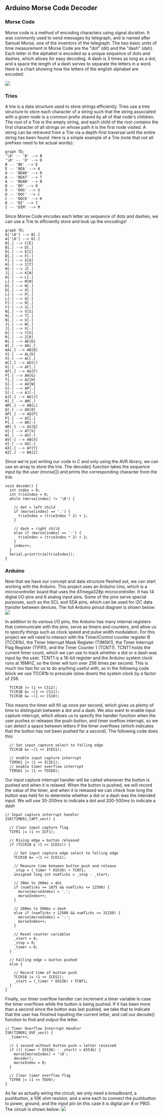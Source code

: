 ## Arduino Morse Code Decoder  
### Morse Code
Morse code is a method of encoding characters using signal duration. It was commonly used to send messages by telegraph, and is named after Samuel Morse, one of the inventors of the telegraph. The two basic units of time measurement in Morse Code are the "dot" (dit) and the "dash" (dah). Each letter in the alphabet is encoded as a unique sequence of dots and dashes, which allows for easy decoding. A dash is 3 times as long as a dot, and a space the length of a dash serves to separate the letters in a word. Here is a chart showing how the letters of the english alphabet are encoded:

<img src="Morse-code-chart.png">

### Tries
A trie is a data structure used to store strings efficiently. Tries use a tree structure to store each character of a string such that the string associated with a given node is a common prefix shared by all of that node's children. The root of a Trie is the empty string, and each child of the root contains the first character of all strings on whose path it is the first node visited. A string can be retrieved from a Trie via a depth-first traversal until the entire string has been found. Here is a simple example of a Trie (note that not all prefixes need to be actual words):
```mermaid
graph TD;
'\0' -- 'B' --> B
'\0' -- 'D' --> D
B -- 'BE' --> E
E -- 'BEA' --> A
A -- 'BEAR' --> R
A -- 'BEAT' --> T
A -- 'BEAN' --> N
D -- 'DO' --> O
O -- 'DOG' --> G
O -- 'DOC' --> C
C -- 'DOCK' --> K
D -- 'DI' --> I
I -- 'DIM' --> M
```

Since Morse Code encodes each letter as sequence of dots and dashes, we can use a Trie to efficiently store and look up the encodings!
```mermaid
graph TD;
A['\0'] --> B[.]
A['\0'] --> H[-]
B[.] --> C[E]
B[.] --> D[.]
D[.] --> E[I]
B[.] --> F[-]
F[-] --> G[A]
H[-] --> I[T]
H[-] --> J[.]
J[.] --> K[N]
H[-] --> L[-]
L[-] --> M[M]
D[.] --> N[.]
D[.] --> O[-]
L[-] --> P[.]
L[-] --> Q[-]
F[-] --> R[.]
F[-] --> S[-]
N[.] --> V[S]
N[.] --> T[.]
N[.] --> U[-]
J[.] --> W[.]
J[.] --> X[-]
O[-] --> Y[U]
R[.] --> Z[R]
W[.] --> AE[D]
W[.] --> AA[.]
AA[.] --> AB[B]
X[-] --> AL[K]
X[-] --> AC[.]
AC[.] --> AD[C]
O[-] --> AF[.]
AF[.] --> AG[F]
P[.] --> AH[G]
T[.] --> AI[H]
S[-] --> AU[W]
S[-] --> AP[.]
S[-] --> AJ[-]
AJ[-] --> AK[J]
R[.] --> AM[.]
AM[.] --> AN[L]
Q[-] --> AO[O]
AP[.] --> AQ[P]
P[.] --> AZ[.]
P[.] --> AR[-]
AR[-] --> AS[Q]
U[-] --> AT[V]
W[.] --> AV[-]
AV[-] --> AW[X]
X[-] --> AX[-]
AX[-] --> AY[Y]
AZ[.] --> BA[Z]
```

Since we're just writing our code in C and only using the AVR library, we can use an array to store the trie. The decode() function takes the sequence input by the user (morse[]) and prints the corresponding character from the trie:
```
void decode() {
  int index = 0;
  int trieIndex = 0;
  while (morse[index] != '\0') {
    
    // dot = left child
    if (morse[index] == '.') {
      trieIndex = (trieIndex * 2) + 1;
    }
    
    // dash = right child
    else if (morse[index] == '-') {
      trieIndex = (trieIndex * 2) + 2;
    }
    index++;
  }
  Serial.print(trie[trieIndex]);
}
```
### Arduino
Now that we have our concept and data structure fleshed out, we can start working with the Arduino. This project uses an Arduino Uno, which is a microcontroller board that uses the ATmega328p microcontroller. It has 14 digital I/O pins and 6 analog input pins. Some of the pins serve special purposes, such as the SCL and SDA pins, which can be used for I2C data transfer between devices. The full Arduino pinout diagram is shown below:
<img src="arduino-pinout.png">

In addition to its various I/O pins, the Arduino has many internal registers that communicate with the pins, serve as timers and counters, and allow us to specify things such as clock speed and pulse width modulation. For this project we will need to interact with the Timer/Control counter register B (TCCR1b), the Timer Interrupt Mask Register (TIMSK1), the Timer Interrupt Flag Register (TIFR1), and the Timer Counter 1 (TCNT1). TCNT1 holds the current timer count, which we can use to track whether a dot or a dash was input by the user. TCNT1 is a 16-bit register and the Arduino system clock runs at 16MHZ, so the timer will turn over 256 times per second. This is much too fast for us to do anything useful with, so in the following code block we use TCCR1b to prescale (slow down) the system clock by a factor of 256. 
```
  TCCR1B |= (1 << CS12);
  TCCR1B &= ~(1 << CS11);
  TCCR1B &= ~(1 << CS10);
```

This means the timer will fill up once per second, which gives us plenty of time to distinguish between a dot and a dash. We also want to enable input capture interrupt, which allows us to specify the handler function when the user pushes or releases the push-button, and timer oveflow interrupt, so we can detect a space between letters if the timer overflows (which indicates that the button has not been pushed for a second).
The following code does this:
```
  // Set input capture select to falling edge
  TCCR1B &= ~(1 << ICES1);
  
  // enable input capture interrupt
  TIMSK1 |= (1 << ICIE1);
  // enable timer overflow interrupt
  TIMSK1 |= (1 << TOIE0);
```

Our input capture interrupt handler will be called whenever the button is pushed and when it is relased. When the button is pushed, we will record the value of the timer, and when it is released we can check how long the button was held for to determine whether a dot or a dash was the intended input. We will use 30-200ms to indicate a dot and 200-500ms to indicate a dash

```
// Input capture interrupt handler
ISR(TIMER1_CAPT_vect) {
  
  // Clear input capture flag
  TIFR1 |= (1 << ICF1);

  // Rising edge = button released
  if (TCCR1B & (1 << ICES1)) {
    
    // Set input capture edge select to falling edge
    TCCR1B &= ~(1 << ICES1);

    // Measure time between button push and release
    _stop = (_timer * 65536) + TCNT1;
    unsigned long int numTicks = _stop - _start;

    // 30ms to 200ms = dot
    if (numTicks >= 1875 && numTicks <= 12500) {
      morse[morseIndex] = '.';
      morseIndex++;
    }
    
    // 200ms to 500ms = dash
    else if (numTicks > 12500 && numTicks <= 31250) {
      morse[morseIndex] = '-';
      morseIndex++;
    }
    
    // Reset counter variables
    _start = 0;
    _stop = 0;
    _timer = 0;
  }

  // Falling edge = button pushed
  else {
    
    // Record time of button push
    TCCR1B |= (1 << ICES1);
    _start = (_timer * 65536) + TCNT1;
  }
}
```
Finally, our timer overflow handler can increment a timer variable in case the timer overflows while the button is being pushed. If it has been more than a second since the button was last pushed, we take that to indicate that the user has finished inputting the current letter, and call our decode() function to find and output the letter.

```
// Timer Overflow Interrupt Handler
ISR(TIMER1_OVF_vect) {
  _timer++;

  // 1 second without button push = letter received
  if (((_timer * 65536) - _start) > 65536) {
    morse[morseIndex] = '\0';
    decode();
    morseIndex = 0;
  }
  
  // Clear timer overflow flag
  TIFR0 |= (1 << TOV0);
}
```

As far as actually wiring the circuit, we only need a breadboard, a pushbutton, a 10K ohm resistor, and a wire each to connect the pushbutton to power, ground, and the input pin (in this case it is digital pin 8 or PB0). The circuit is shown below:
<img src="wired-circuit.jpg">
